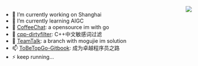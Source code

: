 <!--
### Hi there 👋

**xmcy0011/xmcy0011** is a ✨ _special_ ✨ repository because its `README.md` (this file) appears on your GitHub profile.

Here are some ideas to get you started:

- 🔭 I’m currently working on ...
- 🌱 I’m currently learning ...
- 👯 I’m looking to collaborate on ...
- 🤔 I’m looking for help with ...
- 💬 Ask me about ...
- 📫 How to reach me: ...
- 😄 Pronouns: ...
- ⚡ Fun fact: ...
-->

<img align="right" src="https://github-readme-stats.vercel.app/api?username=xmcy0011&show_icons=true&icon_color=CE1D2D&text_color=718096&bg_color=ffffff&hide_title=true" />

- 🔭 I’m currently working on Shanghai
- 🌱 I’m currently learning AIGC
- 👯 [CoffeeChat](https://github.com/xmcy0011/CoffeeChat): a opensource im with go
- 🤔 [cpp-dirtyfilter](https://github.com/xmcy0011/cpp-dirtyfilter): C++中文敏感词过滤
- 💬 [TeamTalk](https://github.com/xmcy0011/TeamTalk): a branch with mogujie im solution
- 📫 [ToBeTopGo-Gitbook](https://github.com/xmcy0011/ToBeTopGo-Gitbook): 成为卓越程序员之路
- ⚡ keep running...
